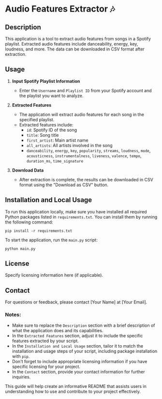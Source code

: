 # Audio Features Extractor 🎶

## Description
This application is a tool to extract audio features from songs in a Spotify playlist. Extracted audio features include danceability, energy, key, loudness, and more. The data can be downloaded in CSV format after extraction.

## Usage
1. **Input Spotify Playlist Information**
   - Enter the `Username` and `Playlist ID` from your Spotify account and the playlist you want to analyze.

2. **Extracted Features**
   - The application will extract audio features for each song in the specified playlist.
   - Extracted features include:
     - `id`: Spotify ID of the song
     - `title`: Song title
     - `first_artist`: Main artist name
     - `all_artists`: All artists involved in the song
     - `danceability`, `energy`, `key`, `popularity`, `streams`, `loudness`, `mode`, `acousticness`, `instrumentalness`, `liveness`, `valence`, `tempo`, `duration_ms`, `time_signature`

3. **Download Data**
   - After extraction is complete, the results can be downloaded in CSV format using the "Download as CSV" button.

## Installation and Local Usage
To run this application locally, make sure you have installed all required Python packages listed in `requirements.txt`. You can install them by running the following command:
```
pip install -r requirements.txt
```

To start the application, run the `main.py` script:
```
python main.py
```

## License
Specify licensing information here (if applicable).

## Contact
For questions or feedback, please contact [Your Name] at [Your Email].


### Notes:

- Make sure to replace the `Description` section with a brief description of what the application does and its capabilities.
- In the `Extracted Features` section, adjust it to include the specific features extracted by your script.
- In the `Installation and Local Usage` section, tailor it to match the installation and usage steps of your script, including package installation with `pip`.
- Don't forget to include appropriate licensing information if you have specific licensing for your project.
- In the `Contact` section, provide your contact information for further inquiries.

This guide will help create an informative README that assists users in understanding how to use and contribute to your project effectively.
